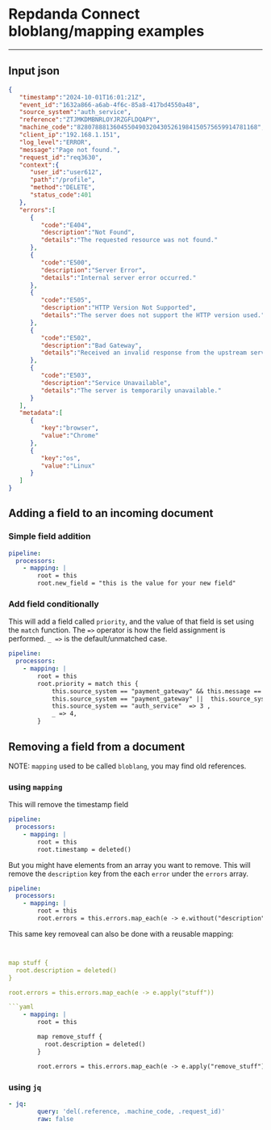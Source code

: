 

# Repdanda Connect bloblang/mapping examples


---

## Input json


```json
{
   "timestamp":"2024-10-01T16:01:21Z",
   "event_id":"1632a866-a6ab-4f6c-85a8-417bd4550a48",
   "source_system":"auth_service",
   "reference":"ZTJMKDMBNRLOYJRZGFLDQAPY",
   "machine_code":"82807888136045504903204305261984150575659914781168",
   "client_ip":"192.168.1.151",
   "log_level":"ERROR",
   "message":"Page not found.",
   "request_id":"req3630",
   "context":{
      "user_id":"user612",
      "path":"/profile",
      "method":"DELETE",
      "status_code":401
   },
   "errors":[
      {
         "code":"E404",
         "description":"Not Found",
         "details":"The requested resource was not found."
      },
      {
         "code":"E500",
         "description":"Server Error",
         "details":"Internal server error occurred."
      },
      {
         "code":"E505",
         "description":"HTTP Version Not Supported",
         "details":"The server does not support the HTTP version used."
      },
      {
         "code":"E502",
         "description":"Bad Gateway",
         "details":"Received an invalid response from the upstream server."
      },
      {
         "code":"E503",
         "description":"Service Unavailable",
         "details":"The server is temporarily unavailable."
      }
   ],
   "metadata":[
      {
         "key":"browser",
         "value":"Chrome"
      },
      {
         "key":"os",
         "value":"Linux"
      }
   ]
}
```

## Adding a field to an incoming document


### Simple field addition

```yaml
pipeline:
  processors:
    - mapping: |
        root = this
        root.new_field = "this is the value for your new field"
```

### Add field conditionally

This will add a field called `priority`, and the value of that field is set using the `match` function.   The `=>` operator is how the field assignment is performed.  `_ =>` is the default/unmatched case.

```yaml
pipeline:
  processors:
    - mapping: |
        root = this
        root.priority = match this {
            this.source_system == "payment_gateway" && this.message == "Server latency detected."   => 1 ,
            this.source_system == "payment_gateway" ||  this.source_system == "inventory_system" => 2 ,
            this.source_system == "auth_service"  => 3 ,
            _ => 4,
        }
```



## Removing a field from a document

NOTE:  `mapping` used to be called `bloblang`, you may find old references.

### using `mapping`

This will remove the timestamp field

```yaml
pipeline:
  processors:
    - mapping: |
        root = this
        root.timestamp = deleted()
```

But you might have elements from an array you want to remove.  This will remove the `description` key from the each `error` under the `errors` array.


```yaml
pipeline:
  processors:
    - mapping: |
        root = this
        root.errors = this.errors.map_each(e -> e.without("description"))
```

This same key removeal can also be done with a reusable mapping:

```yaml


map stuff {
  root.description = deleted()
}

root.errors = this.errors.map_each(e -> e.apply("stuff"))

```yaml
    - mapping: |
        root = this

        map remove_stuff {
          root.description = deleted()
        }

        root.errors = this.errors.map_each(e -> e.apply("remove_stuff"))
```



### using `jq`


```yaml
- jq:
        query: 'del(.reference, .machine_code, .request_id)'
        raw: false
```
